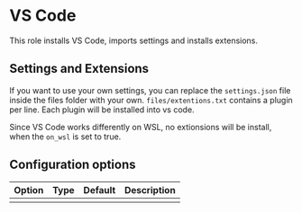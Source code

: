 # VS Code 

This role installs VS Code, imports settings and installs extensions.

## Settings and Extensions

If you want to use your own settings, you can replace the `settings.json` file inside the files folder with your own.
`files/extentions.txt` contains a plugin per line. Each plugin will be installed into vs code.

Since VS Code works differently on WSL, no extionsions will be install, when the `on_wsl` is set to true.

## Configuration options

| Option    | Type   | Default | Description |
|-----------|--------|---------|-------------|
|           |        |         |             |